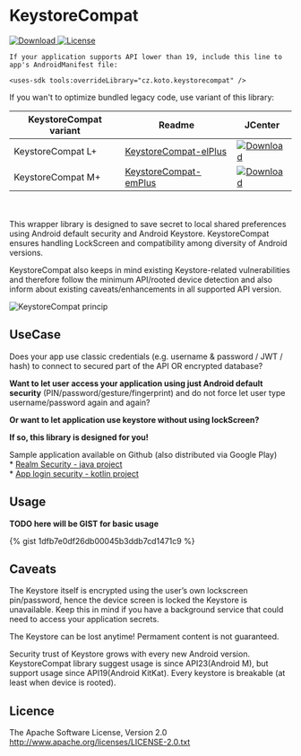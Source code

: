 # KeystoreCompat


[ ![Download](https://api.bintray.com/packages/kotomisak/cz.koto/android-keystore-compat/images/download.svg) ](https://bintray.com/kotomisak/cz.koto/android-keystore-compat/_latestVersion)
[![License](https://img.shields.io/badge/License-Apache%202.0-blue.svg)](https://opensource.org/licenses/Apache-2.0)


```
If your application supports API lower than 19, include this line to app's AndroidManifest file:
  
<uses-sdk tools:overrideLibrary="cz.koto.keystorecompat" />

```

If you wan't to optimize bundled legacy code, use variant of this library:

| KeystoreCompat variant        | Readme  															| JCenter 											 |
| ----------------------------- | ----------------------------------------------------------------- | -------------------------------------------------- |
| KeystoreCompat L+      		| [KeystoreCompat-elPlus](android-keystore-compat-elplus/readme.md) | [ ![Download](https://api.bintray.com/packages/kotomisak/cz.koto/android-keystore-compat/images/download.svg) ](https://bintray.com/kotomisak/cz.koto/android-keystore-compat/_latestVersion) |
| KeystoreCompat M+				| [KeystoreCompat-emPlus](android-keystore-compat-emplus/readme.md) | [ ![Download](https://api.bintray.com/packages/kotomisak/cz.koto/android-keystore-compat/images/download.svg) ](https://bintray.com/kotomisak/cz.koto/android-keystore-compat/_latestVersion) |


<br/><br/>
This wrapper library is designed to save secret
to local shared preferences using Android default security and Android Keystore.
KeystoreCompat ensures handling LockScreen and compatibility among diversity of Android versions.

KeystoreCompat also keeps in mind existing Keystore-related vulnerabilities
and therefore follow the minimum API/rooted device detection and also inform about existing caveats/enhancements in all supported API version.

![KeystoreCompat princip](./extras/diagram/KeystoreCompat.png "KeystoreCompat princip")

## UseCase ##

Does your app use classic credentials (e.g. username & password / JWT / hash) to connect to secured part of the API OR encrypted database?


**Want to let user access your application using just Android default security**
(PIN/password/gesture/fingerprint) and do not force let user type username/password again and again?

**Or want to let application use keystore without using lockScreen?**
  
**If so, this library is designed for you!**

Sample application available on Github (also distributed via Google Play)
<br/> * [Realm Security - java project](https://github.com/kotomisak/db-showcase-android)
<br/> * [App login security - kotlin project](https://github.com/kotomisak/security-showcase-android)


## Usage ##


**TODO here will be GIST for basic usage** 

<script src="https://gist.github.com/kotomisak/1dfb7e0df26db00045b3ddb7cd1471c9.js"></script>

{% gist 1dfb7e0df26db00045b3ddb7cd1471c9 %}


## Caveats ##

The Keystore itself is encrypted using the user’s own lockscreen pin/password,
hence the device screen is locked the Keystore is unavailable.
Keep this in mind if you have a background service that could need to access your application secrets.

The Keystore can be lost anytime! Permament content is not guaranteed.

Security trust of Keystore grows with every new Android version.
KeystoreCompat library suggest usage is since API23(Android M), but support usage since API19(Android KitKat).
Every keystore is breakable (at least when device is rooted).

## Licence ##
The Apache Software License, Version 2.0
http://www.apache.org/licenses/LICENSE-2.0.txt

